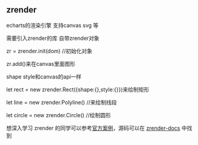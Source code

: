 ## zrender

echarts的渲染引擎  支持canvas svg 等

需要引入zrender的库 自带zrender对象

zr = zrender.init(dom) //初始化对象

zr.add()来在canvas里面图形

shape style和canvas的api一样

let rect = new zrender.Rect({shape:{},style:{}})来绘制矩形

let line = new zrender.Polyline() //来绘制线段

let circle = new zrender.Circle() //绘制圆形

想深入学习 zrender 的同学可以参考[官方案例](https://ecomfe.github.io/zrender-doc/public/examples/animation.html)，源码可以在 [zrender-docs](https://github.com/ecomfe/zrender-doc/tree/master/public/examples) 中找到